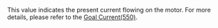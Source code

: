 This value indicates the present current flowing on the motor. For more details, please refer to the [Goal Current(550)].

[Goal Current(550)]: #goal-current550
